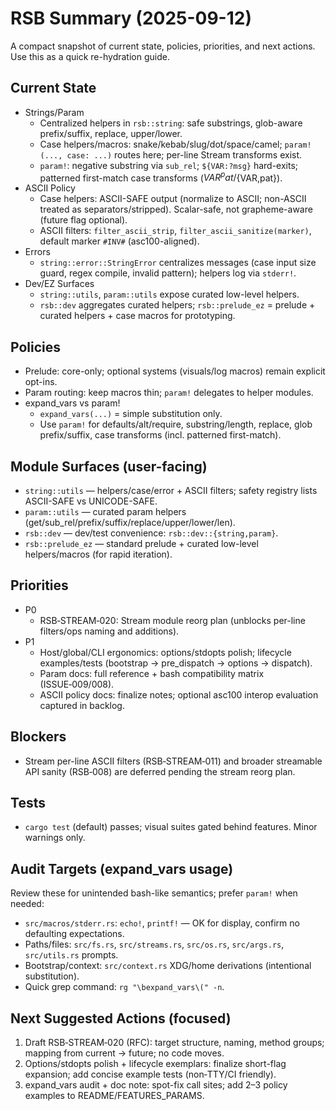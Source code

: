# RSB Summary (2025-09-12)

A compact snapshot of current state, policies, priorities, and next actions. Use this as a quick re-hydration guide.

## Current State
- Strings/Param
  - Centralized helpers in `rsb::string`: safe substrings, glob-aware prefix/suffix, replace, upper/lower.
  - Case helpers/macros: snake/kebab/slug/dot/space/camel; `param!(..., case: ...)` routes here; per-line Stream transforms exist.
  - `param!`: negative substring via `sub_rel`; `${VAR:?msg}` hard-exits; patterned first-match case transforms (${VAR^pat}/${VAR,pat}).
- ASCII Policy
  - Case helpers: ASCII-SAFE output (normalize to ASCII; non-ASCII treated as separators/stripped). Scalar-safe, not grapheme-aware (future flag optional).
  - ASCII filters: `filter_ascii_strip`, `filter_ascii_sanitize(marker)`, default marker `#INV#` (asc100-aligned).
- Errors
  - `string::error::StringError` centralizes messages (case input size guard, regex compile, invalid pattern); helpers log via `stderr!`.
- Dev/EZ Surfaces
  - `string::utils`, `param::utils` expose curated low-level helpers.
  - `rsb::dev` aggregates curated helpers; `rsb::prelude_ez` = prelude + curated helpers + case macros for prototyping.

## Policies
- Prelude: core-only; optional systems (visuals/log macros) remain explicit opt-ins.
- Param routing: keep macros thin; `param!` delegates to helper modules.
- expand_vars vs param!
  - `expand_vars(...)` = simple substitution only.
  - Use `param!` for defaults/alt/require, substring/length, replace, glob prefix/suffix, case transforms (incl. patterned first-match).

## Module Surfaces (user-facing)
- `string::utils` — helpers/case/error + ASCII filters; safety registry lists ASCII-SAFE vs UNICODE-SAFE.
- `param::utils` — curated param helpers (get/sub_rel/prefix/suffix/replace/upper/lower/len).
- `rsb::dev` — dev/test convenience: `rsb::dev::{string,param}`.
- `rsb::prelude_ez` — standard prelude + curated low-level helpers/macros (for rapid iteration).

## Priorities
- P0
  - RSB‑STREAM‑020: Stream module reorg plan (unblocks per-line filters/ops naming and additions).
- P1
  - Host/global/CLI ergonomics: options/stdopts polish; lifecycle examples/tests (bootstrap → pre_dispatch → options → dispatch).
  - Param docs: full reference + bash compatibility matrix (ISSUE‑009/008).
  - ASCII policy docs: finalize notes; optional asc100 interop evaluation captured in backlog.

## Blockers
- Stream per-line ASCII filters (RSB‑STREAM‑011) and broader streamable API sanity (RSB‑008) are deferred pending the stream reorg plan.

## Tests
- `cargo test` (default) passes; visual suites gated behind features. Minor warnings only.

## Audit Targets (expand_vars usage)
Review these for unintended bash-like semantics; prefer `param!` when needed:
- `src/macros/stderr.rs`: `echo!`, `printf!` — OK for display, confirm no defaulting expectations.
- Paths/files: `src/fs.rs`, `src/streams.rs`, `src/os.rs`, `src/args.rs`, `src/utils.rs` prompts.
- Bootstrap/context: `src/context.rs` XDG/home derivations (intentional substitution).
- Quick grep command: `rg "\bexpand_vars\(" -n`.

## Next Suggested Actions (focused)
1) Draft RSB‑STREAM‑020 (RFC): target structure, naming, method groups; mapping from current → future; no code moves.
2) Options/stdopts polish + lifecycle exemplars: finalize short-flag expansion; add concise example tests (non‑TTY/CI friendly).
3) expand_vars audit + doc note: spot-fix call sites; add 2–3 policy examples to README/FEATURES_PARAMS.

